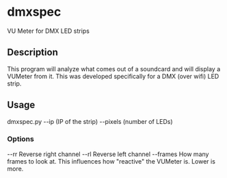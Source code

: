 # dmxspec
VU Meter for DMX LED strips

## Description
This program will analyze what comes out of a soundcard and will display a VUMeter from it. This was developed specifically for a DMX (over wifi) LED strip.

## Usage
dmxspec.py --ip (IP of the strip) --pixels (number of LEDs)

### Options
--rr        Reverse right channel
--rl        Reverse left channel
--frames    How many frames to look at. This influences how "reactive" the VUMeter is. Lower is more.
